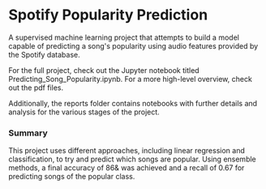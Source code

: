 # Spotify Popularity Prediction
A supervised machine learning project that attempts to build a model capable of predicting a song's popularity using audio features provided by the Spotify database. 

For the full project, check out the Jupyter notebook titled Predicting_Song_Popularity.ipynb. For a more high-level overview, check out the pdf files.

Additionally, the reports folder contains notebooks with further details and analysis for the various stages of the project. 

### Summary
This project uses different approaches, including linear regression and classification, to try and predict which songs are popular. Using ensemble methods, a final accuracy of 86& was achieved and a recall of 0.67 for predicting songs of the popular class.
